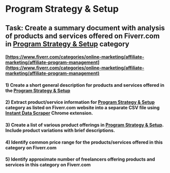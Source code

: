 # Program Strategy & Setup
## Task: Create a summary document with analysis of products and services offered on Fiverr.com in [Program Strategy & Setup](https://www.fiverr.com/categories/online-marketing/affiliate-marketing/affiliate-program-management) category
#### [https://www.fiverr.com/categories/online-marketing/affiliate-marketing/affiliate-program-management](https://www.fiverr.com/categories/online-marketing/affiliate-marketing/affiliate-program-management)
#### 1) Create a short general description for products and services offered in the [Program Strategy & Setup](https://www.fiverr.com/categories/online-marketing/affiliate-marketing/affiliate-program-management)
#### 2) Extract product/service information for [Program Strategy & Setup](https://www.fiverr.com/categories/online-marketing/affiliate-marketing/affiliate-program-management) category as listed on Fiverr.com website into a separate CSV file using [Instant Data Scraper](https://chrome.google.com/webstore/detail/instant-data-scraper/ofaokhiedipichpaobibbnahnkdoiiah) Chrome extension.
#### 3) Create a list of various product offerings in [Program Strategy & Setup](https://www.fiverr.com/categories/online-marketing/affiliate-marketing/affiliate-program-management). Include product variations with brief descriptions.
#### 4) Identify common price range for the products/services offered in this category on Fiverr.com
#### 5) Identify approximate number of freelancers offering products and services in this category on Fiverr.com
